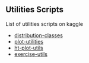## Utilities Scripts

List of utilities scripts on kaggle

- [distribution-classes](https://www.kaggle.com/code/santosjgnd/distribution-classes)
- [plot-utilities](https://www.kaggle.com/code/santosjgnd/plot-utilities/edit/run/156486146)
- [ht-plot-utils](https://www.kaggle.com/code/santosjgnd/ht-plot-utils)
- [exercise-utils](https://www.kaggle.com/code/santosjgnd/exercise-utils)
